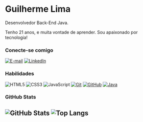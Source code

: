 # Guilherme Lima

Desenvolvedor Back-End Java.

Tenho 21 anos, e muita vontade de aprender. Sou apaixonado por tecnologia!

### Conecte-se comigo

[![E-mail](https://img.shields.io/badge/-Email-000?style=for-the-badge&logo=microsoft-gmail&logoColor=E94D5F)](mailto:enriqueguilherme1209@gmail.com)
[![LinkedIn](https://img.shields.io/badge/-LinkedIn-000?style=for-the-badge&logo=linkedin&logoColor=30A3DC)](https://www.linkedin.com/in/guilherme-limaa/)

### Habilidades

![HTML5](https://img.shields.io/badge/HTML-000?style=for-the-badge&logo=html5&logoColor=30A3DC)
![CSS3](https://img.shields.io/badge/CSS3-000?style=for-the-badge&logo=css3&logoColor=E94D5F)
![JavaScript](https://img.shields.io/badge/JavaScript-000?style=for-the-badge&logo=javascript&logoColor=30A3DC)
[![Git](https://img.shields.io/badge/Git-000?style=for-the-badge&logo=git&logoColor=E94D5F)](https://git-scm.com/doc)
[![GitHub](https://img.shields.io/badge/GitHub-000?style=for-the-badge&logo=github&logoColor=30A3DC)](https://docs.github.com/)
[![Java](https://img.shields.io/badge/Java-000?style=for-the-badge&logo=JAVA&logoColor=30A3DC)](https://docs.github.com/)

### GitHub Stats

![GitHub Stats](https://github-readme-stats.vercel.app/api?username=GuilhermeEnrique18&theme=transparent&bg_color=000&border_color=30A3DC&show_icons=true&icon_color=30A3DC&title_color=E94D5F&text_color=FFF)
![Top Langs](https://github-readme-stats-git-masterrstaa-rickstaa.vercel.app/api/top-langs/?username=GuilhermeEnrique18&bg_color=000&border_color=30A3DC&title_color=E94D5F&text_color=FFF)
---